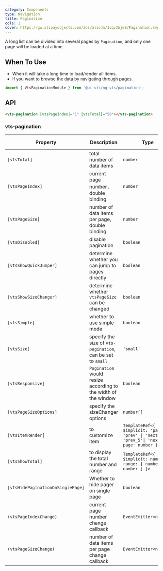 ```yaml
---
category: Components
type: Navigation
title: Pagination
cols: 1
cover: https://gw.alipayobjects.com/zos/alicdn/1vqv2bj68/Pagination.svg
---
```


A long list can be divided into several pages by `Pagination`, and only one page will be loaded at a time.

## When To Use

- When it will take a long time to load/render all items.
- If you want to browse the data by navigating through pages.

```ts
import { VtsPaginationModule } from '@ui-vts/ng-vts/pagination';
```

## API

```html
<vts-pagination [vtsPageIndex]="1" [vtsTotal]="50"></vts-pagination>
```

### vts-pagination

| Property | Description | Type | Default | Global Config |
| -------- | ----------- | ---- | ------- | ------------- |
| `[vtsTotal]` | total number of data items | `number` | `0` | - |
| `[vtsPageIndex]` | current page number，double binding | `number` | `1` | - |
| `[vtsPageSize]` | number of data items per page, double binding | `number` | `10`| - |
| `[vtsDisabled]` | disable pagination | `boolean` | `false`| - |
| `[vtsShowQuickJumper]` | determine whether you can jump to pages directly | `boolean` | `false` | ✅ |
| `[vtsShowSizeChanger]` | determine whether `vtsPageSize` can be changed | `boolean` | `false` | ✅ |
| `[vtsSimple]` | whether to use simple mode | `boolean` | - | ✅ |
| `[vtsSize]` | specify the size of `vts-pagination`, can be set to `small` | `'small'` | `'default'` | ✅ |
| `[vtsResponsive]` | `Pagination` would resize according to the width of the window | `boolean` | `false` | - |
| `[vtsPageSizeOptions]` | specify the sizeChanger options | `number[]` | `[10, 20, 30, 40]` | ✅ |
| `[vtsItemRender]` | to customize item | `TemplateRef<{ $implicit: 'page' \| 'prev' \| 'next'\| 'prev_5'\| 'next_5', page: number }>` | - | - |
| `[vtsShowTotal]` | to display the total number and range | `TemplateRef<{ $implicit: number, range: [ number, number ] }>` | - | - |
| `[vtsHidePaginationOnSinglePage]` | Whether to hide pager on single page | `boolean` | `false` | - |
| `(vtsPageIndexChange)` | current page number change callback | `EventEmitter<number>` | - | - |
| `(vtsPageSizeChange)` | number of data items per page change callback | `EventEmitter<number>` | - | - |
